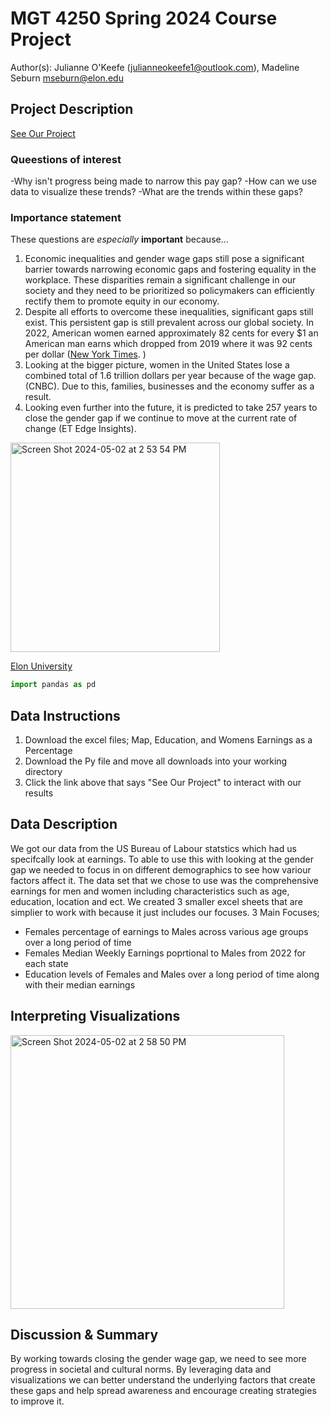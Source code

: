 
# MGT 4250 Spring 2024 Course Project
Author(s): Julianne O'Keefe (julianneokeefe1@outlook.com), Madeline Seburn mseburn@elon.edu

## Project Description
[See Our Project](https://gender-wage-gap-project-ix5kzelgmbsrcprxahtcqw.streamlit.app/)
### Queestions of interest
 -Why isn't progress being made to narrow this pay gap?
 -How can we use data to visualize these trends?
 -What are the trends within these gaps?

### Importance statement
These questions are *especially* **important** because...
1. Economic inequalities and gender wage gaps still pose a significant barrier towards narrowing economic gaps and fostering equality in the workplace. These disparities remain a significant challenge in our society and they need to be prioritized so policymakers can efficiently rectify them to promote equity in our economy.
2.  Despite all efforts to overcome these inequalities, significant gaps still exist. This persistent gap is still prevalent across our global society. In 2022, American women earned approximately 82 cents for every $1 an American man earns which dropped from 2019 where it was 92 cents per dollar ([New York Times](https://www.nytimes.com/2021/03/24/us/equal-pay-day-explainer.html). )
3.  Looking at the bigger picture, women in the United States lose a combined total of 1.6 trillion dollars per year because of the wage gap. (CNBC). Due to this, families, businesses and the economy suffer as a result.
4.  Looking even further into the future, it is predicted to take 257 years to close the gender gap if we continue to move at the current rate of change (ET Edge Insights).


<img width="335" alt="Screen Shot 2024-05-02 at 2 53 54 PM" src="https://github.com/julianneokeefe/mgt4250spring2024/assets/168772624/a817b19b-67f6-44b5-835a-26d2416a768e">


[Elon University](https://www.elon.edu)

``` python
import pandas as pd

```

## Data Instructions 
1. Download the excel files; Map, Education, and Womens Earnings as a Percentage
2. Download the Py file and move all downloads into your working directory
3. Click the link above that says "See Our Project" to interact with our results
## Data Description
We got our data from the US Bureau of Labour statstics which had us specifcally look at earnings. To able to use this with looking at the gender gap we needed to focus in on different demographics to see how variour factors affect it. The data set that we chose to use was the comprehensive earnings for men and women including characteristics such as age, education, location and ect. We created 3 smaller excel sheets that are simplier to work with because it just includes our focuses.
3 Main Focuses;
- Females percentage of earnings to Males across various age groups over a long period of time
- Females Median Weekly Earnings poprtional to Males from 2022 for each state
- Education levels of Females and Males over a long period of time along with their median earnings 
   

## Interpreting Visualizations

<img width="438" alt="Screen Shot 2024-05-02 at 2 58 50 PM" src="https://github.com/julianneokeefe/mgt4250spring2024/assets/168772624/67192397-c09c-4198-9528-e8bca4376239">


## Discussion & Summary
By working towards closing the gender wage gap, we need to see more progress in  societal and cultural norms. By leveraging data and visualizations we can better understand the underlying factors that create these gaps and help spread awareness and encourage creating strategies to improve it. 

